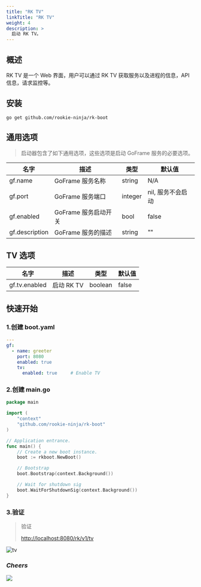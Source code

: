 ```yaml
---
title: "RK TV"
linkTitle: "RK TV"
weight: 4
description: >
  启动 RK TV。
---
```


## 概述
RK TV 是一个 Web 界面，用户可以通过 RK TV 获取服务以及进程的信息，API 信息，请求监控等。

## 安装
```shell script
go get github.com/rookie-ninja/rk-boot
```

## 通用选项
> 启动器包含了如下通用选项，这些选项是启动 GoFrame 服务的必要选项。

| 名字 | 描述 | 类型 | 默认值 |
| ------ | ------ | ------ | ------ |
| gf.name | GoFrame 服务名称 | string | N/A |
| gf.port | GoFrame 服务端口 | integer | nil, 服务不会启动 |
| gf.enabled | GoFrame 服务启动开关 | bool | false |
| gf.description | GoFrame 服务的描述 | string | "" |

## TV 选项
| 名字 | 描述 | 类型 | 默认值 |
| ------ | ------ | ------ | ------ |
| gf.tv.enabled | 启动 RK TV | boolean | false |

## 快速开始
### 1.创建 boot.yaml
```yaml
---
gf:
  - name: greeter
    port: 8080
    enabled: true
    tv:
      enabled: true     # Enable TV
```

### 2.创建 main.go
```go
package main

import (
	"context"
	"github.com/rookie-ninja/rk-boot"
)

// Application entrance.
func main() {
	// Create a new boot instance.
	boot := rkboot.NewBoot()

	// Bootstrap
	boot.Bootstrap(context.Background())

	// Wait for shutdown sig
	boot.WaitForShutdownSig(context.Background())
}
```

### 3.验证
> 验证
>
> [http://localhost:8080/rk/v1/tv](http://localhost:8080/rk/v1/tv)


![tv](/bootstrapper/getting-started/gf-golang/gf-tv.png)

### _**Cheers**_
![](/bootstrapper/user-guide/cheers.png)